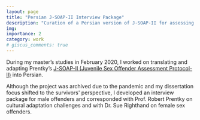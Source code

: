 ```yaml
---
layout: page
title: "Persian J-SOAP-II Interview Package"
description: "Curation of a Persian version of J-SOAP-II for assessing juvenile sex offenders."
img:
importance: 2
category: work
# giscus_comments: true
---
```


During my master’s studies in February 2020, I worked on translating and adapting Prentky’s [J-SOAP-II (Juvenile Sex Offender Assessment Protocol-II)](https://www.ojp.gov/pdffiles1/ojjdp/202316.pdf) into Persian.

Although the project was archived due to the pandemic and my dissertation focus shifted to the survivors' perspective, I developed an interview package for male offenders and corresponded with Prof. Robert Prentky on cultural adaptation challenges and with Dr. Sue Righthand on female sex offenders.